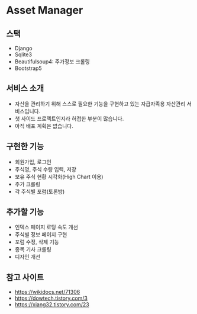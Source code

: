 # Asset Manager
## 스택
- Django
- Sqlite3
- Beautifulsoup4: 주가정보 크롤링
- Bootstrap5

## 서비스 소개
- 자산을 관리하기 위해 스스로 필요한 기능을 구현하고 있는 자급자족용 자산관리 서비스입니다.
- 첫 사이드 프로젝트인지라 허접한 부분이 많습니다.
- 아직 배포 계획은 없습니다.

## 구현한 기능
- 회원가입, 로그인
- 주식명, 주식 수량 입력, 저장
- 보유 주식 현황 시각화(High Chart 이용)
- 주가 크롤링
- 각 주식별 포럼(토론방)

## 추가할 기능
- 인덱스 페이지 로딩 속도 개선
- 주식별 정보 페이지 구현
- 포럼 수정, 삭제 기능
- 종목 기사 크롤링
- 디자인 개선

## 참고 사이트
- https://wikidocs.net/71306
- https://dowtech.tistory.com/3
- https://xiang32.tistory.com/23
